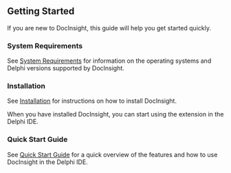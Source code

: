 ## Getting Started

If you are new to DocInsight, this guide will help you get started quickly.

### System Requirements

See [System Requirements](./system-requirements.md) for information on the operating systems and Delphi versions supported by DocInsight.

### Installation

See [Installation](./installation.md) for instructions on how to install DocInsight.

When you have installed DocInsight, you can start using the extension in the Delphi IDE.

### Quick Start Guide

See [Quick Start Guide](./quick-start-guide.md) for a quick overview of the features and how to use DocInsight in the Delphi IDE.